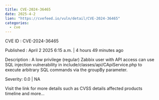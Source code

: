 ```yaml
---
title: CVE-2024-36465
date: 2025-4-2
lien: "https://cvefeed.io/vuln/detail/CVE-2024-36465"
categories:
  - cve
---
```


CVE ID : CVE-2024-36465

Published :  April 2
2025
6:15 a.m. | 4 hours
49 minutes ago

Description : A low privilege (regular) Zabbix user with API access can use SQL injection vulnerability in include/classes/api/CApiService.php to execute arbitrary SQL commands via the groupBy parameter.

Severity: 0.0 | NA

Visit the link for more details
such as CVSS details
affected products
timeline
and more...
